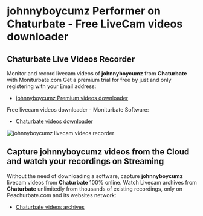 # johnnyboycumz Performer on Chaturbate - Free LiveCam videos downloader

## Chaturbate Live Videos Recorder

Monitor and record livecam videos of **johnnyboycumz** from **Chaturbate** with Moniturbate.com
Get a premium trial for free by just and only registering with your Email address:
* [johnnyboycumz Premium videos downloader](https://moniturbate.com/request-demo-licence-key.html)

Free livecam videos downloader - Moniturbate Software:
* [Chaturbate videos downloader](https://moniturbate.com/moniturbate-download-software.html)

![johnnyboycumz livecam videos recorder](https://peachurnet.com/templates/moniturbate-software.png)


## Capture johnnyboycumz videos from the Cloud and watch your recordings on Streaming

Without the need of downloading a software, capture **johnnyboycumz** livecam videos from **Chaturbate** 100% online.
Watch Livecam archives from **Chaturbate** unlimitedly from thousands of existing recordings, only on Peachurbate.com and its websites network:
* [Chaturbate videos archives](https://peachurnet.com/)